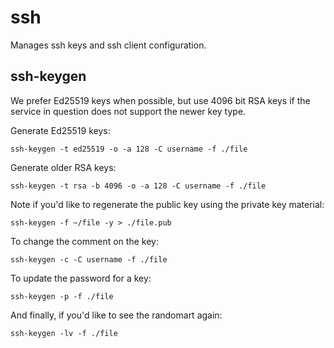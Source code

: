 # ssh

Manages ssh keys and ssh client configuration.

## ssh-keygen

We prefer Ed25519 keys when possible, but use 4096 bit RSA keys if the service
in question does not support the newer key type.

Generate Ed25519 keys:

```shell
ssh-keygen -t ed25519 -o -a 128 -C username -f ./file
```

Generate older RSA keys:

```shell
ssh-keygen -t rsa -b 4096 -o -a 128 -C username -f ./file
```

Note if you'd like to regenerate the public key using the private key material:

```shell
ssh-keygen -f ~/file -y > ./file.pub
```

To change the comment on the key:

```shell
ssh-keygen -c -C username -f ./file
```

To update the password for a key:

```shell
ssh-keygen -p -f ./file
```

And finally, if you'd like to see the randomart again:

```shell
ssh-keygen -lv -f ./file
```
